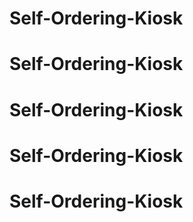 # Self-Ordering-Kiosk
# Self-Ordering-Kiosk
# Self-Ordering-Kiosk
# Self-Ordering-Kiosk
# Self-Ordering-Kiosk
